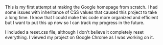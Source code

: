 This is my first attempt at making the Google homepage from scratch. I had some issues with inheritance of CSS values that caused this project to take a long time. I know that I could make this code more organized and efficient but I want to put this up now so I can track my progress in the future. 

I included a reset.css file, although I don't believe it completely reset everything. I viewed my project on Google Chrome as I was working on it.